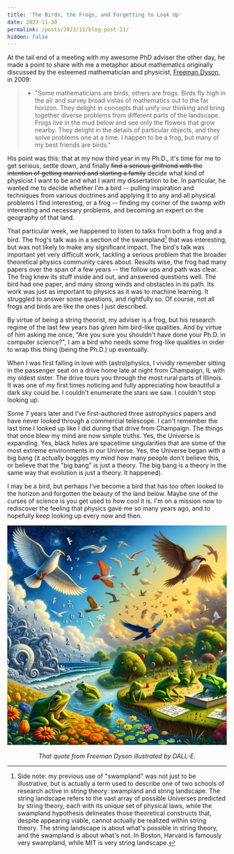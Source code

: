 ```yaml
---
title: 'The Birds, the Frogs, and Forgetting to Look Up'
date: 2023-11-30
permalink: /posts/2023/11/blog-post-11/
hidden: false
---
```

At the tail end of a meeting with my awesome PhD adviser the other day, he made a point to share with me a metaphor about mathematics originally discussed by the esteemed mathematician and physicist, [Freeman Dyson](https://en.wikipedia.org/wiki/Freeman_Dyson), in 2009:

> * "Some mathematicians are birds, others are frogs. Birds fly high in the air and survey broad vistas of mathematics out to the far horizon. They delight in concepts that unify our thinking and bring together diverse problems from different parts of the landscape. Frogs live in the mud below and see only the flowers that grow nearby. They delight in the details of particular objects, and they solve problems one at a time. I happen to be a frog, but many of my best friends are birds."

His point was this: that at my now third year in my Ph.D., it's time for me to get serious, settle down, and finally ~~find a serious girlfriend with the intention of getting married and starting a family~~ decide what kind of physicist I want to be and what I want my dissertation to be. In particular, he wanted me to decide whether I'm a bird -- pulling inspiration and techniques from various doctrines and applying it to any and all physical problems I find interesting, or a frog -- finding my corner of the swamp with interesting and necessary problems, and becoming an expert on the geography of that land.

That particular week, we happened to listen to talks from both a frog and a bird. The frog's talk was in a section of the swampland[^1] that was interesting, but was not likely to make any significant impact. The bird's talk was important yet very difficult work, tackling a serious problem that the broader theoretical physics community cares about. Results wise, the frog had many papers over the span of a few years -- the follow ups and path was clear. The frog knew its stuff inside and out, and answered questions well. The bird had one paper, and many strong winds and obstacles in its path. Its work was just as important to physics as it was to machine learning. It struggled to answer some questions, and rightfully so. Of course, not all frogs and birds are like the ones I just described.

[^1]: Side note: my previous use of "swampland" was not just to be illustrative, but is actually a term used to describe one of two schools of research active in string theory: swampland and string landscape. The string landscape refers to the vast array of possible Universes predicted by string theory, each with its unique set of physical laws, while the swampland hypothesis delineates those theoretical constructs that, despite appearing viable, cannot actually be realized within string theory. The string landscape is about what's possible in string theory, and the swampland is about what's not. In Boston, Harvard is famously very swampland, while MIT is very string landscape.

By virtue of being a string theorist, my adviser is a frog, but his research regime of the last few years has given him bird-like qualities. And by virtue of him asking me once, "Are you sure you shouldn't have done your Ph.D. in computer science?", I am a bird who needs some frog-like qualities in order to wrap this thing (being the Ph.D.) up eventually.

When I was first falling in love with (astro)physics, I vividly remember sitting in the passenger seat on a drive home late at night from Champaign, IL with my oldest sister. The drive tours you through the most rural parts of Illinois. It was one of my first times noticing and fully appreciating how beautiful a dark sky could be. I couldn't enumerate the stars we saw. I couldn't stop looking up.

Some 7 years later and I've first-authored three astrophysics papers and have never looked through a commercial telescope. I can't remember the last time I looked up like I did during that drive from Champaign. The things that once blew my mind are now simple truths. Yes, the Universe is expanding. Yes, black holes are spacetime singularities that are some of the most extreme environments in our Universe. Yes, the Universe began with a big bang (it actually boggles my mind how many people don't believe this, or believe that the "big bang" is just a theory. The big bang is a theory in the same way that evolution is just a theory. It happened).

I may be a bird, but perhaps I've become a bird that has too often looked to the horizon and forgotten the beauty of the land below. Maybe one of the curses of science is you get used to how cool it is. I'm on a mission now to rediscover the feeling that physics gave me so many years ago, and to hopefully keep looking up every now and then.


![birdfrog](/images/birdfrog.png)
<p align="center">
 <em>That quote from Freeman Dyson illustrated by DALL-E. </em>
</p>